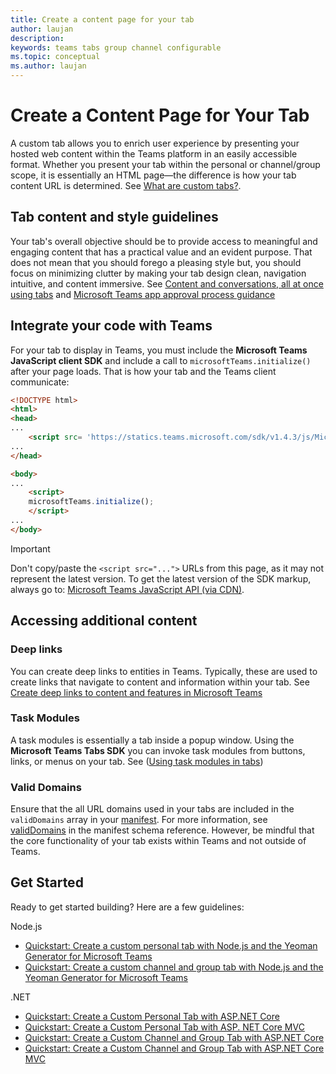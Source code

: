 ```yaml
---
title: Create a content page for your tab
author: laujan
description: 
keywords: teams tabs group channel configurable 
ms.topic: conceptual
ms.author: laujan
---
```

# Create a Content Page for Your Tab

A custom tab allows you to enrich user experience by presenting your hosted web content within the Teams platform in an easily accessible format. Whether you present your tab within the personal or channel/group scope, it is essentially an HTML page—the difference is how your tab content URL is determined. See [What are custom tabs?](foo.md).

## Tab content and style guidelines

Your tab's overall objective should be to provide access to meaningful and engaging content that has a practical value and an evident purpose. That does not mean that you should forego a pleasing style but, you should focus on minimizing clutter by making your tab design clean, navigation intuitive, and content immersive. See [Content and conversations, all at once using tabs](~/resources/design/framework/tabs) and [Microsoft Teams app approval process guidance](~/platform/publishing/office-store-approval#tabs)

## Integrate your code with Teams

For your tab to display in Teams, you must include the **Microsoft Teams JavaScript client SDK** and include a call to `microsoftTeams.initialize()` after your page loads. That is how your tab and the Teams client communicate:

```html
<!DOCTYPE html>
<html>
<head>
...
    <script src= 'https://statics.teams.microsoft.com/sdk/v1.4.3/js/MicrosoftTeams.min.js'></script>
...
</head>

<body>
...
    <script>
    microsoftTeams.initialize();
    </script>
...
</body>
```

>[!IMPORTANT]
>Don't copy/paste the `<script src="...">` URLs from this page, as it may not represent the latest version. To get the latest version of the SDK markup, always go to:
[Microsoft Teams JavaScript API (via CDN)](foo.com).

## Accessing additional content

### Deep links

You can create deep links to entities in Teams. Typically, these are used to create links that navigate to content and information within your tab. See [Create deep links to content and features in Microsoft Teams](foo.md)

### Task Modules

A task modules is essentially a tab inside a popup window.
Using the **Microsoft Teams Tabs SDK** you can invoke task modules from buttons, links, or menus on your tab. See ([Using task modules in tabs](foo.md))

### Valid Domains

Ensure that the all URL domains used in your tabs are included in the `validDomains` array in your [manifest](~/concepts/apps/apps-package). For more information, see [validDomains](~/resources/schema/manifest-schema#validdomains) in the manifest schema reference. However, be mindful that the core functionality of your tab exists within Teams and not outside of Teams.

## Get Started

Ready to get started building? Here are a few guidelines:

Node.js

- [Quickstart: Create a custom personal tab with Node.js and the Yeoman Generator for Microsoft Teams](foo.md)
- [Quickstart: Create a custom channel and group tab with Node.js and the Yeoman Generator for Microsoft Teams](foo.md)

.NET

- [Quickstart: Create a Custom Personal Tab with ASP.NET Core](foo.md)
- [Quickstart: Create a Custom Personal Tab with ASP. NET Core MVC](foo.md)
- [Quickstart: Create a Custom Channel and Group Tab with ASP.NET Core](foo.md)
- [Quickstart: Create a Custom Channel and Group Tab with ASP.NET Core MVC](foo.md)
